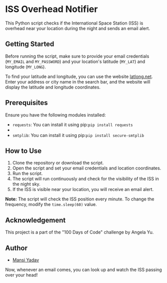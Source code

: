 # ISS Overhead Notifier

This Python script checks if the International Space Station (ISS) is overhead near your location during the night and sends an email alert.

## Getting Started

Before running the script, make sure to provide your email credentials (`MY_EMAIL` and `MY_PASSWORD`) and your location's latitude (`MY_LAT`) and longitude (`MY_LONG`).

To find your latitude and longitude, you can use the website [latlong.net](https://www.latlong.net/). Enter your address or city name in the search bar, and the website will display the latitude and longitude coordinates.

## Prerequisites

Ensure you have the following modules installed:

- `requests`: You can install it using pip:`pip install requests`
- 
- `smtplib`: You can install it using pip:`pip install secure-smtplib`

## How to Use

1. Clone the repository or download the script.
2. Open the script and set your email credentials and location coordinates.
3. Run the script.
4. The script will run continuously and check for the visibility of the ISS in the night sky.
5. If the ISS is visible near your location, you will receive an email alert.

**Note:** The script will check the ISS position every minute. To change the frequency, modify the `time.sleep(60)` value.

## Acknowledgement

This project is a part of the "100 Days of Code" challenge by Angela Yu.

## Author
- [Mansi Yadav](https://github.com/FreeSpirit11/iss-overhead-notifier)
  
Now, whenever an email comes, you can look up and watch the ISS passing over your head!
